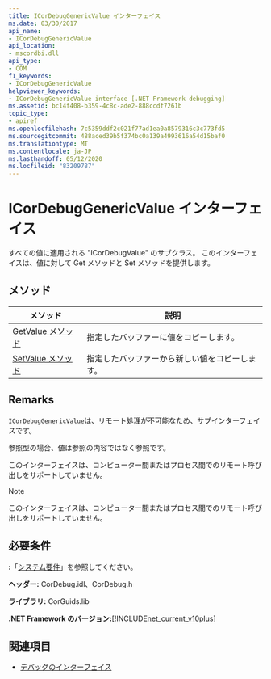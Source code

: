 ```yaml
---
title: ICorDebugGenericValue インターフェイス
ms.date: 03/30/2017
api_name:
- ICorDebugGenericValue
api_location:
- mscordbi.dll
api_type:
- COM
f1_keywords:
- ICorDebugGenericValue
helpviewer_keywords:
- ICorDebugGenericValue interface [.NET Framework debugging]
ms.assetid: bc14f408-b359-4c8c-ade2-888ccdf7261b
topic_type:
- apiref
ms.openlocfilehash: 7c5359ddf2c021f77ad1ea0a8579316c3c773fd5
ms.sourcegitcommit: 488aced39b5f374bc0a139a4993616a54d15baf0
ms.translationtype: MT
ms.contentlocale: ja-JP
ms.lasthandoff: 05/12/2020
ms.locfileid: "83209787"
---
```

# <a name="icordebuggenericvalue-interface"></a>ICorDebugGenericValue インターフェイス

すべての値に適用される "ICorDebugValue" のサブクラス。 このインターフェイスは、値に対して Get メソッドと Set メソッドを提供します。  
  
## <a name="methods"></a>メソッド  
  
|メソッド|説明|  
|------------|-----------------|  
|[GetValue メソッド](icordebuggenericvalue-getvalue-method.md)|指定したバッファーに値をコピーします。|  
|[SetValue メソッド](icordebuggenericvalue-setvalue-method.md)|指定したバッファーから新しい値をコピーします。|  
  
## <a name="remarks"></a>Remarks  
 `ICorDebugGenericValue`は、リモート処理が不可能なため、サブインターフェイスです。  
  
 参照型の場合、値は参照の内容ではなく参照です。  
  
 このインターフェイスは、コンピューター間またはプロセス間でのリモート呼び出しをサポートしていません。  
  
> [!NOTE]
> このインターフェイスは、コンピューター間またはプロセス間でのリモート呼び出しをサポートしていません。  
  
## <a name="requirements"></a>必要条件  
 **:**「[システム要件](../../get-started/system-requirements.md)」を参照してください。  
  
 **ヘッダー:** CorDebug.idl、CorDebug.h  
  
 **ライブラリ:** CorGuids.lib  
  
 **.NET Framework のバージョン:**[!INCLUDE[net_current_v10plus](../../../../includes/net-current-v10plus-md.md)]  
  
## <a name="see-also"></a>関連項目

- [デバッグのインターフェイス](debugging-interfaces.md)
